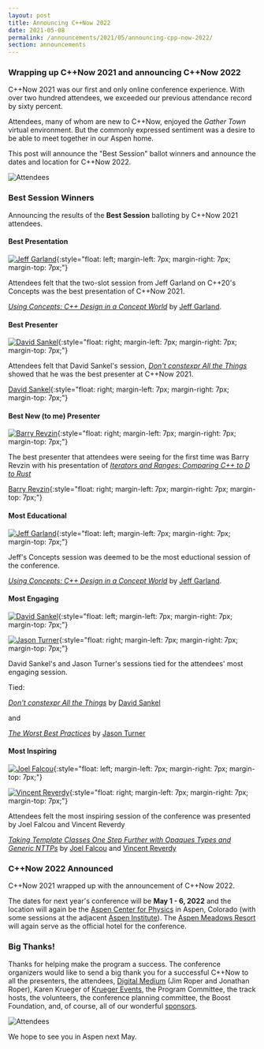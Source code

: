 ```yaml
---
layout: post
title: Announcing C++Now 2022
date: 2021-05-08
permalink: /announcements/2021/05/announcing-cpp-now-2022/
section: announcements
---
```



### Wrapping up C++Now 2021 and announcing C++Now 2022

C++Now 2021 was our first and only online conference experience. With over two hundred attendees, we exceeded our previous attendance record by sixty percent.

Attendees, many of whom are new to C++Now, enjoyed the *Gather Town* virtual environment. But the commonly expressed sentiment was a desire to be able to meet together in our Aspen home.

This post will announce the "Best Session" ballot winners and announce the dates and location for C++Now 2022.

![Attendees](/assets/img/posts/2021/session.jpeg "Session")


<!--break-->


### <a name="awards"></a>Best Session Winners

Announcing the results of the **Best Session** balloting by C++Now 2021 attendees.

#### Best Presentation

[<img src="https://avatars.sched.co/6/80/1026117/avatar.jpg?56a" class="attendeeAvatar" alt="Jeff Garland">](https://cppnow2021.sched.com/speaker/jeff_garland_2016 "Jeff Garland"){:style="float: left; margin-left: 7px; margin-right: 7px; margin-top: 7px;"}

Attendees felt that the two-slot session from Jeff Garland on C++20's Concepts was the best presentation of C++Now 2021.

[_Using Concepts: C++ Design in a Concept World_](/history/2021/talks/#ixSt) by [Jeff Garland](https://cppnow2021.sched.com/speaker/jeff_garland_2016).



<h4 style="clear: both;">Best Presenter</h4>

[<img src="https://avatars.sched.co/c/67/1793523/avatar.jpg?b77" class="attendeeAvatar" alt="David Sankel">](https://cppnow2021.sched.com/speaker/david_sankel.1tk57jjh "David Sankel"){:style="float: right; margin-left: 7px; margin-right: 7px; margin-top: 7px;"}

Attendees felt that David Sankel's session, [_Don't constexpr All the Things_](/history/2021/talks/#hhle) showed that he was the best presenter at C++Now 2021.

[David Sankel](https://cppnow2021.sched.com/speaker/david_sankel.1tk57jjh){:style="float: right; margin-left: 7px; margin-right: 7px; margin-top: 7px;"}


<h4 style="clear: both;">Best New (to me) Presenter</h4>

[<img src="https://avatars.sched.co/a/d7/12872861/avatar.jpg?a79" class="attendeeAvatar" alt="Barry Revzin">](https://cppnow2021.sched.com/speaker/boostcon.2021.barry.revzin_gmail.com "Barry Revzin"){:style="float: right; margin-left: 7px; margin-right: 7px; margin-top: 7px;"}

The best presenter that attendees were seeing for the first time was Barry Revzin with his presentation of [_Iterators and Ranges: Comparing C++ to D to Rust_](/history/2021/talks/#hhkg)

[Barry Revzin](https://cppnow2021.sched.com/speaker/boostcon.2021.barry.revzin_gmail.com){:style="float: right; margin-left: 7px; margin-right: 7px; margin-top: 7px;"}


<h4 style="clear: both;">Most Educational</h4>

[<img src="https://avatars.sched.co/6/80/1026117/avatar.jpg?56a" class="attendeeAvatar" alt="Jeff Garland">](https://cppnow2021.sched.com/speaker/jeff_garland_2016 "Jeff Garland"){:style="float: left; margin-left: 7px; margin-right: 7px; margin-top: 7px;"}

Jeff's Concepts session was deemed to be the most eductional session of the conference.

[_Using Concepts: C++ Design in a Concept World_](/history/2021/talks/#ixSt) by [Jeff Garland](https://cppnow2021.sched.com/speaker/jeff_garland_2016).


<h4 style="clear: both;">Most Engaging</h4>

[<img src="https://avatars.sched.co/c/67/1793523/avatar.jpg?b77" class="attendeeAvatar" alt="David Sankel">](https://cppnow2021.sched.com/speaker/david_sankel.1tk57jjh "David Sankel"){:style="float: left; margin-left: 7px; margin-right: 7px; margin-top: 7px;"}

[<img src="https://avatars.sched.co/2/4B/1793532/avatar.jpg?0dd" class="attendeeAvatar" alt="Jason Turner">](https://cppnow2021.sched.com/speaker/jason_turner.6k0ir5x "Jason Turner"){:style="float: right; margin-left: 7px; margin-right: 7px; margin-top: 7px;"}

David Sankel's and Jason Turner's sessions tied for the attendees' most engaging session.

<p style="clear: both;">Tied:</p>

[_Don't constexpr All the Things_](/history/2021/talks/#hhle) by [David Sankel](https://cppnow2021.sched.com/speaker/david_sankel.1tk57jjh)

and

[_The Worst Best Practices_](/history/2021/talks/#hhlq) by [Jason Turner](https://cppnow2021.sched.com/speaker/jason_turner.6k0ir5x)



<h4 style="clear: both;">Most Inspiring</h4>

[<img src="https://avatars.sched.co/7/6e/1265166/avatar.jpg?603" class="attendeeAvatar" alt="Joel Falcou">](https://cppnow2021.sched.com/speaker/joel_falcou "Joel Falcou"){:style="float: left; margin-left: 7px; margin-right: 7px; margin-top: 7px;"}

[<img src="https://avatars.sched.co/d/c5/1265250/avatar.jpg?421" class="attendeeAvatar" alt="Vincent Reverdy">](https://cppnow2021.sched.com/speaker/vincent_reverdy "Vincent Reverdy"){:style="float: right; margin-left: 7px; margin-right: 7px; margin-top: 7px;"}

Attendees felt the most inspiring session of the conference was presented by Joel Falcou and Vincent Reverdy

[_Taking Template Classes One Step Further with Opaques Types and Generic NTTPs_](/history/2021/talks/#hhkd) by [Joel Falcou](https://cppnow2021.sched.com/speaker/joel_falcou) and [Vincent Reverdy](https://cppnow2021.sched.com/speaker/vincent_reverdy)


### <a name="dates" style="clear: both;"></a>C++Now 2022 Announced

C++Now 2021 wrapped up with the announcement of C++Now 2022.

The dates for next year's conference will be **May 1 - 6, 2022** and the location will again be the [Aspen Center for Physics](https://www.aspenphys.org/) in Aspen, Colorado (with some sessions at the adjacent [Aspen Institute](https://www.aspeninstitute.org/)). The [Aspen Meadows Resort](https://www.aspenmeadows.com/) will again serve as the official hotel for the conference.


### Big Thanks!

Thanks for helping make the program a success. The conference organizers would like to send a big thank you for a successful C++Now to all the presenters, the attendees, [Digital Medium](https://events.digital-medium.co.uk/) (Jim Roper and Jonathan Roper), Karen Krueger of [Krueger Events](http://www.kruegerevents.com/), the Program Committee, the track hosts, the volunteers, the conference planning committee, the Boost Foundation, and, of course, all of our wonderful [sponsors](/about/corporate_sponsors/).

![Attendees](/assets/img/posts/2021/attendees.jpeg "Attendees")


We hope to see you in Aspen next May.
